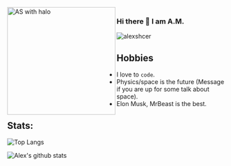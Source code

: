 <img src="https://i.imgur.com/68mbMBg.gif" align="left" width="250" alt="AS with halo"/>

### Hi there 👋 I am A.M.
<p align="left"> <img src="https://komarev.com/ghpvc/?username=alexshcer" alt="alexshcer" /> </p>



## Hobbies 
* I love to `code`.
* Physics/space is the future (Message if you are up for some talk about space).
* Elon Musk, MrBeast is the best.

## Stats:
![Top Langs](https://github-readme-stats.vercel.app/api/top-langs/?username=alexshcer)

![Alex's github stats](https://github-readme-stats.vercel.app/api?username=alexshcer)

